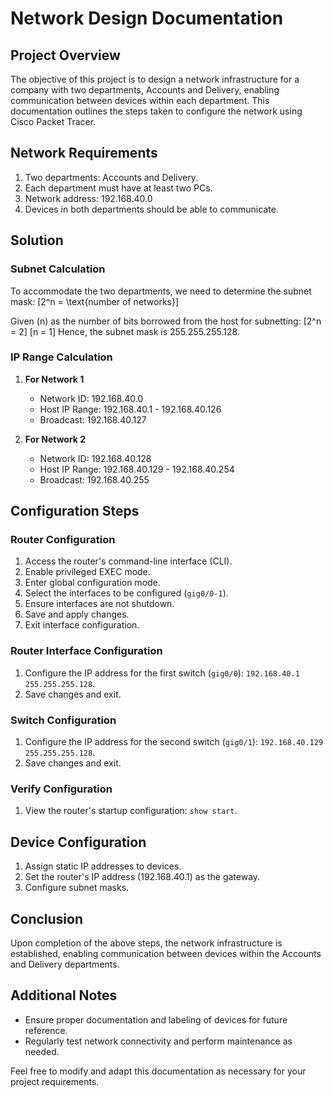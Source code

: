 # Network Design Documentation

## Project Overview
The objective of this project is to design a network infrastructure for a company with two departments, Accounts and Delivery, enabling communication between devices within each department. This documentation outlines the steps taken to configure the network using Cisco Packet Tracer.

## Network Requirements
1. Two departments: Accounts and Delivery.
2. Each department must have at least two PCs.
3. Network address: 192.168.40.0
4. Devices in both departments should be able to communicate.

## Solution

### Subnet Calculation
To accommodate the two departments, we need to determine the subnet mask:
\[2^n = \text{number of networks}\]

Given \(n\) as the number of bits borrowed from the host for subnetting:
\[2^n = 2\]
\[n = 1\]
Hence, the subnet mask is 255.255.255.128.

### IP Range Calculation
1. **For Network 1**
   - Network ID: 192.168.40.0
   - Host IP Range: 192.168.40.1 - 192.168.40.126
   - Broadcast: 192.168.40.127

2. **For Network 2**
   - Network ID: 192.168.40.128
   - Host IP Range: 192.168.40.129 - 192.168.40.254
   - Broadcast: 192.168.40.255

## Configuration Steps

### Router Configuration
1. Access the router's command-line interface (CLI).
2. Enable privileged EXEC mode.
3. Enter global configuration mode.
4. Select the interfaces to be configured (`gig0/0-1`).
5. Ensure interfaces are not shutdown.
6. Save and apply changes.
7. Exit interface configuration.

### Router Interface Configuration
1. Configure the IP address for the first switch (`gig0/0`): `192.168.40.1 255.255.255.128`.
2. Save changes and exit.

### Switch Configuration
1. Configure the IP address for the second switch (`gig0/1`): `192.168.40.129 255.255.255.128`.
2. Save changes and exit.

### Verify Configuration
1. View the router's startup configuration: `show start`.

## Device Configuration
1. Assign static IP addresses to devices.
2. Set the router's IP address (192.168.40.1) as the gateway.
3. Configure subnet masks.

## Conclusion
Upon completion of the above steps, the network infrastructure is established, enabling communication between devices within the Accounts and Delivery departments.

## Additional Notes
- Ensure proper documentation and labeling of devices for future reference.
- Regularly test network connectivity and perform maintenance as needed.

Feel free to modify and adapt this documentation as necessary for your project requirements.
